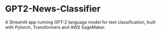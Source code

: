 # GPT2-News-Classifier
A Streamlit app running GPT-2 language model for text classification, built with Pytorch, Transformers and AWS SageMaker.
